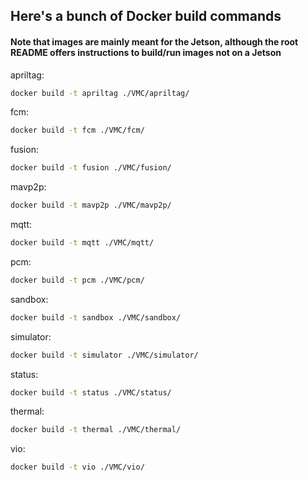 <!--
First, [install Docker Desktop](https://docs.docker.com/desktop/install/windows-install/)
Then, run `pip install docker` if you haven't yet
-->

## Here's a bunch of Docker build commands
#### Note that images are mainly meant for the Jetson, although the root README offers instructions to build/run images not on a Jetson
apriltag:
```bash
docker build -t apriltag ./VMC/apriltag/
```

fcm:
```bash
docker build -t fcm ./VMC/fcm/
```

fusion:
```bash
docker build -t fusion ./VMC/fusion/
```

mavp2p:
```bash
docker build -t mavp2p ./VMC/mavp2p/
```

mqtt:
```bash
docker build -t mqtt ./VMC/mqtt/
```

pcm:
```bash
docker build -t pcm ./VMC/pcm/
```

sandbox:
```bash
docker build -t sandbox ./VMC/sandbox/
```

simulator:
```bash
docker build -t simulator ./VMC/simulator/
```

status:
```bash
docker build -t status ./VMC/status/
```

thermal:
```bash
docker build -t thermal ./VMC/thermal/
```

vio:
```bash
docker build -t vio ./VMC/vio/
```
<!--
<br/>

#### Or, if you want to setup all the containers at once, try this command:
(Note: This command will take approx. 30 mins to run. There's also a 90% chance that atleast one image will fail to setup properly (Won't interrupt the process). If the process is interrupted run `docker system prune` to delete any broken/half-downloaded images)
```
docker build -t apriltag ./VMC/apriltag/
docker build -t fcm ./VMC/fcm/
docker build -t fusion ./VMC/fusion/
docker build -t mavp2p ./VMC/mavp2p/
docker build -t mqtt ./VMC/mqtt/
docker build -t pcm ./VMC/pcm/
docker build -t sandbox ./VMC/sandbox/
docker build -t simulator ./VMC/simulator/
docker build -t status ./VMC/status/
docker build -t thermal ./VMC/thermal/
docker build -t vio ./VMC/vio/
```